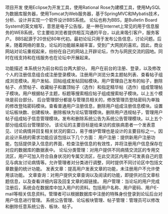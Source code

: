 项目开发
使用Eclipse为开发工具，使用Rational Rose为建模工具，使用MySQL为数据库服务器，使用Tomcat为Web服务器，基于SpringMVC和Mybatis技术，分析、设计并实现一个软件设计BBS系统。
论坛也称为BBS，是Bulletin Board System的英文缩写，意思是电子公告版，是一种在Internet上常见的用于信息服务的WEB系统，它主要给浏览者提供相互沟通的平台，以此来吸引客户，服务客户。
BBS起源于20世纪80年代初。最初论坛只用于发布公告信息，讨论问题。后来，随着网络的普及，论坛的功能越来越丰富，受到广大网民的喜欢。因此，商业网站对论坛重视起来，纷纷在自己的网站上开辟论坛，作为与网民交流的园地。同时在线支持和在线服务也在论坛中开展起来。

功能描述
本系统分为前台和后台两大部分。
用户在前台的注册、登录，以及修改个人的注册信息组合成注册登录模块。注册用户浏览分类主题帖列表、查看帖子组成浏览模块。用户发帖、回帖组成发帖回帖模块。用户管理自己发布的帖子，删除帖子、点赞帖子、收藏帖子和置顶帖子（选作）和指定精华帖（选作）组成管理帖子模块。用户根据帖子主题，标题等搜索相应帖子组成搜索帖子模块。以上五个模块是前台部分。
后台管理部分都是与管理员相关的，修改管理员登陆密码为单独的修改登陆密码模块。查看普通用户注册信息，删除用户组成注册信息模块。设置论坛板块数、创建板块、删除板块为论坛管理模块。删除用户违规帖子，管理用户帖子组成帖子信息管理模块。发布和删除系统公告为系统公告管理模块。以上五个部分组成后台管理部分。
该论坛的主要目标是给来访的皮肤病患者一个发表意见、讨论病情并回复相关状况的窗口，易于维护管理也是设计的主要目标之一。因此设计系统的需求功能应该包括以下几个方面：
用户注册：提供新用户注册功能，包括提供录入信息的界面，检查注册信息的有效性，并将注册用户信息保存在对应的数据库的数据表中。
论坛分类管理：对用户提供不同病情交流区的专用交流区，用户可加入符合自身状况的专属交流区，在此交流区内用户可发表自己的意见与病友讨论病情等。允许管理者对分类进行调整，同时提供不同讨论区中包括文章数量的统计功能。
发表文章：提高用户发表文章的功能，未注册用户不允许使用该功能。
文章查询：对用户提供文章查询以及阅读的功能，即提供对应文章标题信息，以及查看详细内容及回复文章的超链接。
用户管理：当论坛的用户完成注册后，系统会在数据库中加入用户的资料。包括用户名称、用户密码、用户E-mail等相关信息资料。管理者可以根据数据库中注册的特殊身份登录到论坛后台对用户信息进行管理。
系统公告管理、论坛板块管理、帖子管理：管理员可以修改和删除任意系统公告、板块、帖子。
